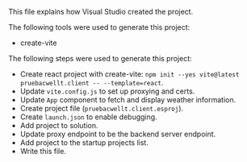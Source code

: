 This file explains how Visual Studio created the project.

The following tools were used to generate this project:
- create-vite

The following steps were used to generate this project:
- Create react project with create-vite: `npm init --yes vite@latest pruebacwellt.client -- --template=react`.
- Update `vite.config.js` to set up proxying and certs.
- Update `App` component to fetch and display weather information.
- Create project file (`pruebacwellt.client.esproj`).
- Create `launch.json` to enable debugging.
- Add project to solution.
- Update proxy endpoint to be the backend server endpoint.
- Add project to the startup projects list.
- Write this file.
